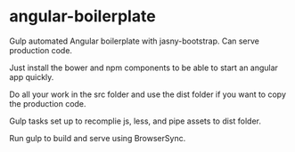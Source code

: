 # angular-boilerplate
Gulp automated Angular boilerplate with jasny-bootstrap. Can serve production code.

Just install the bower and npm components to be able to start an angular app quickly.

Do all your work in the src folder and use the dist folder if you want to copy the production code.

Gulp tasks set up to recomplie js, less, and pipe assets to dist folder.

Run gulp to build and serve using BrowserSync.
